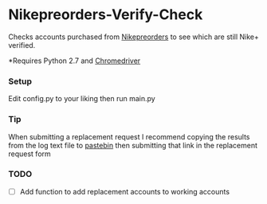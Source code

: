 # Nikepreorders-Verify-Check

Checks accounts purchased from [Nikepreorders](http://shop.nikepreorders.com) to see which are still Nike+ verified.

*Requires Python 2.7 and [Chromedriver](http://sites.google.com/a/chromium.org/chromedriver/downloads)

### Setup

Edit config.py to your liking then run main.py

### Tip

When submitting a replacement request I recommend copying the results from the log text file to [pastebin](htts://pastebin.com) then submitting that link in the replacement request form

### TODO

- [ ] Add function to add replacement accounts to working accounts

